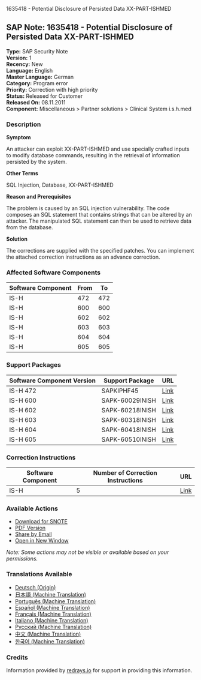 1635418 - Potential Disclosure of Persisted Data XX-PART-ISHMED

## SAP Note: 1635418 - Potential Disclosure of Persisted Data XX-PART-ISHMED

**Type:** SAP Security Note  
**Version:** 1  
**Recency:** New  
**Language:** English  
**Master Language:** German  
**Category:** Program error  
**Priority:** Correction with high priority  
**Status:** Released for Customer  
**Released On:** 08.11.2011  
**Component:** Miscellaneous > Partner solutions > Clinical System i.s.h.med  

### Description

**Symptom**

An attacker can exploit XX-PART-ISHMED and use specially crafted inputs to modify database commands, resulting in the retrieval of information persisted by the system.

**Other Terms**

SQL Injection, Database, XX-PART-ISHMED

**Reason and Prerequisites**

The problem is caused by an SQL injection vulnerability. The code composes an SQL statement that contains strings that can be altered by an attacker. The manipulated SQL statement can then be used to retrieve data from the database.

**Solution**

The corrections are supplied with the specified patches. You can implement the attached correction instructions as an advance correction.

### Affected Software Components

| Software Component | From | To  |
|--------------------|------|-----|
| IS-H               | 472  | 472 |
| IS-H               | 600  | 600 |
| IS-H               | 602  | 602 |
| IS-H               | 603  | 603 |
| IS-H               | 604  | 604 |
| IS-H               | 605  | 605 |

### Support Packages

| Software Component Version | Support Package       | URL                                                                                                 |
|----------------------------|-----------------------|-----------------------------------------------------------------------------------------------------|
| IS-H 472                   | SAPKIPHF45            | [Link](https://me.sap.com/supportpackage/SAPKIPHF45)                                               |
| IS-H 600                   | SAPK-60029INISH       | [Link](https://me.sap.com/supportpackage/SAPK-60029INISH)                                          |
| IS-H 602                   | SAPK-60218INISH       | [Link](https://me.sap.com/supportpackage/SAPK-60218INISH)                                          |
| IS-H 603                   | SAPK-60318INISH       | [Link](https://me.sap.com/supportpackage/SAPK-60318INISH)                                          |
| IS-H 604                   | SAPK-60418INISH       | [Link](https://me.sap.com/supportpackage/SAPK-60418INISH)                                          |
| IS-H 605                   | SAPK-60510INISH       | [Link](https://me.sap.com/supportpackage/SAPK-60510INISH)                                          |

### Correction Instructions

| Software Component | Number of Correction Instructions | URL                                       |
|--------------------|-----------------------------------|-------------------------------------------|
| IS-H               | 5                                 | [Link](https://me.sap.com/corrins/0001635418/6) |

### Available Actions

- [Download for SNOTE](https://notesdownloads.sap.com/note/0040000009709332017)
- [PDF Version](https://userapps.support.sap.com/sap/support/sfm/notes/print/0001635418?language=en-US&token=D70593F98E6B4601D0B347CFF1FFAA41)
- [Share by Email](#)
- [Open in New Window](#)

*Note: Some actions may not be visible or available based on your permissions.*

### Translations Available

- [Deutsch (Origin)](https://me.sap.com/notes/0001635418/D)
- [日本語 (Machine Translation)](https://me.sap.com/notes/0001635418/J)
- [Português (Machine Translation)](https://me.sap.com/notes/0001635418/P)
- [Español (Machine Translation)](https://me.sap.com/notes/0001635418/S)
- [Français (Machine Translation)](https://me.sap.com/notes/0001635418/F)
- [Italiano (Machine Translation)](https://me.sap.com/notes/0001635418/I)
- [Русский (Machine Translation)](https://me.sap.com/notes/0001635418/R)
- [中文 (Machine Translation)](https://me.sap.com/notes/0001635418/1)
- [한국어 (Machine Translation)](https://me.sap.com/notes/0001635418/3)

### Credits

Information provided by [redrays.io](https://redrays.io) for support in providing this information.
